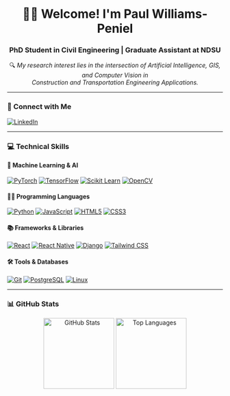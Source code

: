 <h1 align="center">👋🏽 Welcome! I'm Paul Williams-Peniel </h1>
<h3 align="center">PhD Student in Civil Engineering | Graduate Assistant at NDSU</h3>

<p align="center">
  🔍 <em>My research interest lies in the intersection of Artificial Intelligence, GIS, and Computer Vision in <br> Construction and Transportation Engineering Applications.</em>  
</p>

---

### 🔗 Connect with Me
<p>
  <a href="https://linkedin.com/in/pwilliamspeniel/" target="_blank">
    <img src="https://img.shields.io/badge/LinkedIn-%230077B5.svg?style=for-the-badge&logo=linkedin&logoColor=white" alt="LinkedIn"/>
  </a>
</p>

---

### 💻 Technical Skills

#### 🧠 Machine Learning & AI  
<p>
  <a href="https://pytorch.org/" target="_blank"><img src="https://img.shields.io/badge/PyTorch-%23EE4C2C.svg?style=for-the-badge&logo=pytorch&logoColor=white" alt="PyTorch" /></a>
  <a href="https://www.tensorflow.org" target="_blank"><img src="https://img.shields.io/badge/TensorFlow-%23FF6F00.svg?style=for-the-badge&logo=tensorflow&logoColor=white" alt="TensorFlow" /></a>
  <a href="https://scikit-learn.org/" target="_blank"><img src="https://img.shields.io/badge/Scikit_Learn-%23F7931E.svg?style=for-the-badge&logo=scikit-learn&logoColor=white" alt="Scikit Learn" /></a>
  <a href="https://opencv.org/" target="_blank"><img src="https://img.shields.io/badge/OpenCV-%235C3EE8.svg?style=for-the-badge&logo=opencv&logoColor=white" alt="OpenCV" /></a>
</p>

#### 👨‍💻 Programming Languages  
<p>
  <a href="https://www.python.org" target="_blank"><img src="https://img.shields.io/badge/Python-%2314354C.svg?style=for-the-badge&logo=python&logoColor=white" alt="Python" /></a>
  <a href="https://developer.mozilla.org/en-US/docs/Web/JavaScript" target="_blank"><img src="https://img.shields.io/badge/JavaScript-%23F7DF1E.svg?style=for-the-badge&logo=javascript&logoColor=black" alt="JavaScript" /></a>
  <a href="https://www.w3.org/html/" target="_blank"><img src="https://img.shields.io/badge/HTML5-%23E34F26.svg?style=for-the-badge&logo=html5&logoColor=white" alt="HTML5" /></a>
  <a href="https://www.w3schools.com/css/" target="_blank"><img src="https://img.shields.io/badge/CSS3-%231572B6.svg?style=for-the-badge&logo=css3&logoColor=white" alt="CSS3" /></a>
</p>

#### 📚 Frameworks & Libraries  
<p>
  <a href="https://reactjs.org/" target="_blank"><img src="https://img.shields.io/badge/React-%2361DAFB.svg?style=for-the-badge&logo=react&logoColor=black" alt="React" /></a>
  <a href="https://reactnative.dev/" target="_blank"><img src="https://img.shields.io/badge/React_Native-%2361DAFB.svg?style=for-the-badge&logo=react&logoColor=black" alt="React Native" /></a>
  <a href="https://www.djangoproject.com/" target="_blank"><img src="https://img.shields.io/badge/Django-%23092E20.svg?style=for-the-badge&logo=django&logoColor=white" alt="Django" /></a>
  <a href="https://tailwindcss.com/" target="_blank"><img src="https://img.shields.io/badge/Tailwind_CSS-%2338B2AC.svg?style=for-the-badge&logo=tailwind-css&logoColor=white" alt="Tailwind CSS" /></a>
</p>

#### 🛠️ Tools & Databases  
<p>
  <a href="https://git-scm.com/" target="_blank"><img src="https://img.shields.io/badge/Git-%23F05033.svg?style=for-the-badge&logo=git&logoColor=white" alt="Git" /></a>
  <a href="https://www.postgresql.org" target="_blank"><img src="https://img.shields.io/badge/PostgreSQL-%23336791.svg?style=for-the-badge&logo=postgresql&logoColor=white" alt="PostgreSQL" /></a>
  <a href="https://www.linux.org/" target="_blank"><img src="https://img.shields.io/badge/Linux-%23FCC624.svg?style=for-the-badge&logo=linux&logoColor=black" alt="Linux" /></a>
</p>

---

### 📊 GitHub Stats  
<div align="center">
  <img src="https://github-readme-stats.vercel.app/api?username=pwilliamspeniel&show_icons=true&locale=en&theme=radical" alt="GitHub Stats" height="165" />
  <img src="https://github-readme-stats.vercel.app/api/top-langs?username=pwilliamspeniel&show_icons=true&locale=en&layout=compact&theme=radical" alt="Top Languages" height="165" />
</div>
